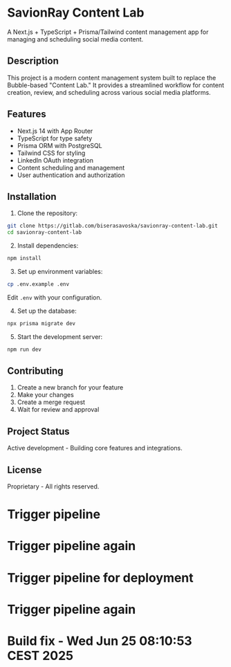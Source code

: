 # SavionRay Content Lab

A Next.js + TypeScript + Prisma/Tailwind content management app for managing and scheduling social media content.

## Description

This project is a modern content management system built to replace the Bubble-based "Content Lab." It provides a streamlined workflow for content creation, review, and scheduling across various social media platforms.

## Features

- Next.js 14 with App Router
- TypeScript for type safety
- Prisma ORM with PostgreSQL
- Tailwind CSS for styling
- LinkedIn OAuth integration
- Content scheduling and management
- User authentication and authorization

## Installation

1. Clone the repository:
```bash
git clone https://gitlab.com/biserasavoska/savionray-content-lab.git
cd savionray-content-lab
```

2. Install dependencies:
```bash
npm install
```

3. Set up environment variables:
```bash
cp .env.example .env
```
Edit `.env` with your configuration.

4. Set up the database:
```bash
npx prisma migrate dev
```

5. Start the development server:
```bash
npm run dev
```

## Contributing

1. Create a new branch for your feature
2. Make your changes
3. Create a merge request
4. Wait for review and approval

## Project Status

Active development - Building core features and integrations.

## License

Proprietary - All rights reserved.
# Trigger pipeline
# Trigger pipeline again
# Trigger pipeline for deployment
# Trigger pipeline again
# Build fix - Wed Jun 25 08:10:53 CEST 2025
